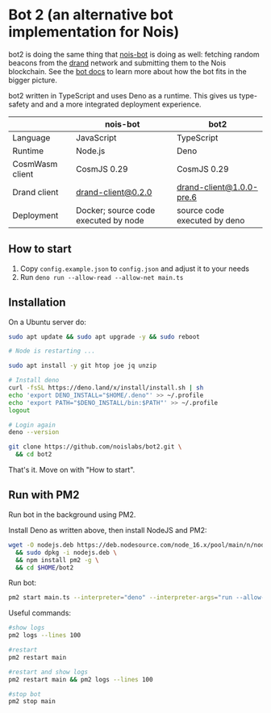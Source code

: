 # Bot 2 (an alternative bot implementation for Nois)

bot2 is doing the same thing that [nois-bot](https://github.com/noislabs/nois-bot) is doing as well:
fetching random beacons from the [drand](https://drand.love) network and submitting them to the Nois
blockchain. See the [bot docs](https://docs.nois.network/use-cases/for-bot-runners) to learn more
about how the bot fits in the bigger picture.

bot2 written in TypeScript and uses Deno as a runtime. This gives us type-safety and and a more
integrated deployment experience.

|                 | nois-bot                             | bot2                         |
| --------------- | ------------------------------------ | ---------------------------- |
| Language        | JavaScript                           | TypeScript                   |
| Runtime         | Node.js                              | Deno                         |
| CosmWasm client | CosmJS 0.29                          | CosmJS 0.29                  |
| Drand client    | drand-client@0.2.0                   | drand-client@1.0.0-pre.6     |
| Deployment      | Docker; source code executed by node | source code executed by deno |

## How to start

1. Copy `config.example.json` to `config.json` and adjust it to your needs
2. Run `deno run --allow-read --allow-net main.ts`

## Installation

On a Ubuntu server do:

```sh
sudo apt update && sudo apt upgrade -y && sudo reboot

# Node is restarting ...

sudo apt install -y git htop joe jq unzip

# Install deno
curl -fsSL https://deno.land/x/install/install.sh | sh
echo 'export DENO_INSTALL="$HOME/.deno"' >> ~/.profile
echo 'export PATH="$DENO_INSTALL/bin:$PATH"' >> ~/.profile
logout

# Login again
deno --version

git clone https://github.com/noislabs/bot2.git \
  && cd bot2
```

That's it. Move on with "How to start".

## Run with PM2

Run bot in the background using PM2.

Install Deno as written above, then install NodeJS and PM2:

```sh
wget -O nodejs.deb https://deb.nodesource.com/node_16.x/pool/main/n/nodejs/nodejs_16.17.1-deb-1nodesource1_amd64.deb \
  && sudo dpkg -i nodejs.deb \
  && npm install pm2 -g \
  && cd $HOME/bot2
```

Run bot:

```sh
pm2 start main.ts --interpreter="deno" --interpreter-args="run --allow-read --allow-net"
```

Useful commands:

```sh
#show logs
pm2 logs --lines 100

#restart
pm2 restart main

#restart and show logs
pm2 restart main && pm2 logs --lines 100

#stop bot
pm2 stop main
```
